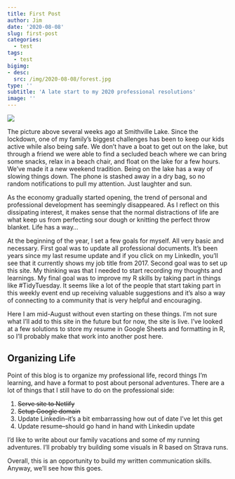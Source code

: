 ```yaml
---
title: First Post
author: Jim
date: '2020-08-08'
slug: first-post
categories:
  - test
tags:
  - test
bigimg:
- desc: 
  src: /img/2020-08-08/forest.jpg
type: ''
subtitle: 'A late start to my 2020 professional resolutions'
image: ''
---
```


![](/img/2020-08-08/beach.jpeg)

The picture above several weeks ago at Smithville Lake. Since the lockdown, one of my family’s biggest challenges has been to keep our kids active while also being safe. We don’t have a boat to get out on the lake, but through a friend we were able to find a secluded beach where we can bring some snacks, relax in a beach chair, and float on the lake for a few hours. We’ve made it a new weekend tradition. Being on the lake has a way of slowing things down. The phone is stashed away in a dry bag, so no random notifications to pull my attention. Just laughter and sun.

As the economy gradually started opening, the trend of personal and professional development has seemingly disappeared. As I reflect on this dissipating interest, it makes sense that the normal distractions of life are what keep us from perfecting sour dough or knitting the perfect throw blanket. Life has a way…

At the beginning of the year, I set a few goals for myself. All very basic and necessary. First goal was to update all professional documents. It’s been years since my last resume update and if you click on my LinkedIn, you’ll see that it currently shows my job title from 2017. Second goal was to set up this site. My thinking was that I needed to start recording my thoughts and learnings. My final goal was to improve my R skills by taking part in things like #TidyTuesday. It seems like a lot of the people that start taking part in this weekly event end up receiving valuable suggestions and it’s also a way of connecting to a community that is very helpful and encouraging.

Here I am mid-August without even starting on these things. I’m not sure what I’ll add to this site in the future but for now, the site is live. I’ve looked at a few solutions to store my resume in Google Sheets and formatting in R, so I’ll probably make that work into another post here.

## Organizing Life

Point of this blog is to organize my professional life, record things I’m learning, and have a format to post about personal adventures. There are a lot of things that I still have to do on the professional side:

1.	~~Serve site to Netlify~~
2.	~~Setup Google domain~~
3.	Update Linkedin–it’s a bit embarrassing how out of date I’ve let this get
4.	Update resume–should go hand in hand with Linkedin update

I’d like to write about our family vacations and some of my running adventures. I’ll probably try building some visuals in R based on Strava runs.

Overall, this is an opportunity to build my written communication skills. Anyway, we’ll see how this goes.


